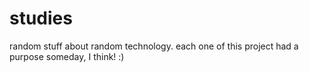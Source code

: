 # studies

random stuff about random technology.
each one of this project had a purpose someday, I think! :)

